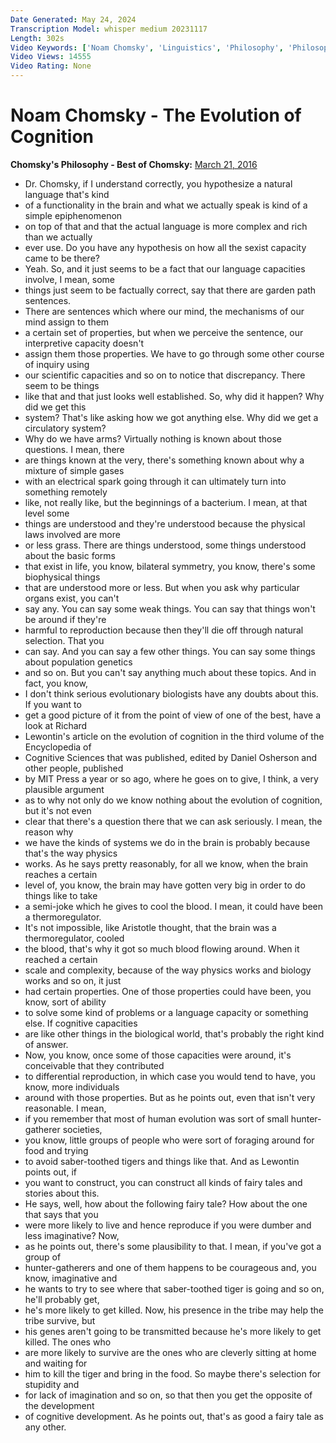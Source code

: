 ```yaml
---
Date Generated: May 24, 2024
Transcription Model: whisper medium 20231117
Length: 302s
Video Keywords: ['Noam Chomsky', 'Linguistics', 'Philosophy', 'Philosophy of mind', 'Evolution', 'Aristotle', 'Evolutionary biology', 'Biology']
Video Views: 14555
Video Rating: None
---
```


# Noam Chomsky - The Evolution of Cognition
**Chomsky's Philosophy - Best of Chomsky:** [March 21, 2016](https://www.youtube.com/watch?v=wuVyusAu-mo)
*  Dr. Chomsky, if I understand correctly, you hypothesize a natural language that's kind
*  of a functionality in the brain and what we actually speak is kind of a simple epiphenomenon
*  on top of that and that the actual language is more complex and rich than we actually
*  ever use. Do you have any hypothesis on how all the sexist capacity came to be there?
*  Yeah. So, and it just seems to be a fact that our language capacities involve, I mean, some
*  things just seem to be factually correct, say that there are garden path sentences.
*  There are sentences which where our mind, the mechanisms of our mind assign to them
*  a certain set of properties, but when we perceive the sentence, our interpretive capacity doesn't
*  assign them those properties. We have to go through some other course of inquiry using
*  our scientific capacities and so on to notice that discrepancy. There seem to be things
*  like that and that just looks well established. So, why did it happen? Why did we get this
*  system? That's like asking how we got anything else. Why did we get a circulatory system?
*  Why do we have arms? Virtually nothing is known about those questions. I mean, there
*  are things known at the very, there's something known about why a mixture of simple gases
*  with an electrical spark going through it can ultimately turn into something remotely
*  like, not really like, but the beginnings of a bacterium. I mean, at that level some
*  things are understood and they're understood because the physical laws involved are more
*  or less grass. There are things understood, some things understood about the basic forms
*  that exist in life, you know, bilateral symmetry, you know, there's some biophysical things
*  that are understood more or less. But when you ask why particular organs exist, you can't
*  say any. You can say some weak things. You can say that things won't be around if they're
*  harmful to reproduction because then they'll die off through natural selection. That you
*  can say. And you can say a few other things. You can say some things about population genetics
*  and so on. But you can't say anything much about these topics. And in fact, you know,
*  I don't think serious evolutionary biologists have any doubts about this. If you want to
*  get a good picture of it from the point of view of one of the best, have a look at Richard
*  Lewontin's article on the evolution of cognition in the third volume of the Encyclopedia of
*  Cognitive Sciences that was published, edited by Daniel Osherson and other people, published
*  by MIT Press a year or so ago, where he goes on to give, I think, a very plausible argument
*  as to why not only do we know nothing about the evolution of cognition, but it's not even
*  clear that there's a question there that we can ask seriously. I mean, the reason why
*  we have the kinds of systems we do in the brain is probably because that's the way physics
*  works. As he says pretty reasonably, for all we know, when the brain reaches a certain
*  level of, you know, the brain may have gotten very big in order to do things like to take
*  a semi-joke which he gives to cool the blood. I mean, it could have been a thermoregulator.
*  It's not impossible, like Aristotle thought, that the brain was a thermoregulator, cooled
*  the blood, that's why it got so much blood flowing around. When it reached a certain
*  scale and complexity, because of the way physics works and biology works and so on, it just
*  had certain properties. One of those properties could have been, you know, sort of ability
*  to solve some kind of problems or a language capacity or something else. If cognitive capacities
*  are like other things in the biological world, that's probably the right kind of answer.
*  Now, you know, once some of those capacities were around, it's conceivable that they contributed
*  to differential reproduction, in which case you would tend to have, you know, more individuals
*  around with those properties. But as he points out, even that isn't very reasonable. I mean,
*  if you remember that most of human evolution was sort of small hunter-gatherer societies,
*  you know, little groups of people who were sort of foraging around for food and trying
*  to avoid saber-toothed tigers and things like that. And as Lewontin points out, if
*  you want to construct, you can construct all kinds of fairy tales and stories about this.
*  He says, well, how about the following fairy tale? How about the one that says that you
*  were more likely to live and hence reproduce if you were dumber and less imaginative? Now,
*  as he points out, there's some plausibility to that. I mean, if you've got a group of
*  hunter-gatherers and one of them happens to be courageous and, you know, imaginative and
*  he wants to try to see where that saber-toothed tiger is going and so on, he'll probably get,
*  he's more likely to get killed. Now, his presence in the tribe may help the tribe survive, but
*  his genes aren't going to be transmitted because he's more likely to get killed. The ones who
*  are more likely to survive are the ones who are cleverly sitting at home and waiting for
*  him to kill the tiger and bring in the food. So maybe there's selection for stupidity and
*  for lack of imagination and so on, so that then you get the opposite of the development
*  of cognitive development. As he points out, that's as good a fairy tale as any other.
